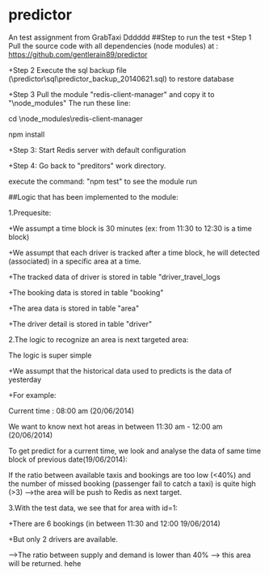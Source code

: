 predictor
=========

An test assignment from GrabTaxi
Dddddd
##Step to run the test
+Step 1
Pull the source code with all dependencies (node modules) at : https://github.com/gentlerain89/predictor

+Step 2
Execute the sql backup file (\predictor\sql\predictor_backup_20140621.sql) to restore database

+Step 3
Pull the module "redis-client-manager" and copy it to "\node_modules"
The run these line:

cd \node_modules\redis-client-manager

npm install

+Step 3:
Start Redis server with default configuration

+Step 4:
Go back to "preditors" work directory.

execute the command: "npm test" to see the module run

##Logic that has been implemented to the module:

1.Prequesite:

+We assumpt a time block is 30 minutes (ex: from 11:30 to 12:30 is a time block)

+We assumpt that each driver is tracked after a time block, he will detected (associated) in a specific area at a time.

+The tracked data of driver is stored in table "driver_travel_logs

+The booking data is stored in table "booking"

+The area data is stored in table "area"

+The driver detail is stored in table "driver"

2.The logic to recognize an area is next targeted area:

The logic is super simple

+We assumpt that the historical data used to predicts is the data of yesterday

+For example:

   Current time : 08:00 am (20/06/2014)

   We want to know next hot areas in between 11:30 am - 12:00 am (20/06/2014)

   To get predict for a current time, we look and analyse the data of same time block of previous date(19/06/2014):

   If the ratio between available taxis and bookings are too low (<40%) and the number of missed booking (passenger fail to catch a taxi) is quite high (>3)
-->the area will be push to Redis as next target.

3.With the test data, we see that for area with id=1:

+There are 6 bookings (in between 11:30 and 12:00 19/06/2014)

+But only 2 drivers are available. 

-->The ratio between supply and demand is lower than 40% --> this area will be returned. hehe
  
